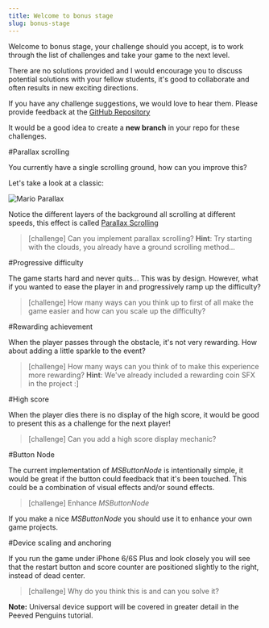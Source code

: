```yaml
---
title: Welcome to bonus stage
slug: bonus-stage
---
```


Welcome to bonus stage, your challenge should you accept, is to work through the list of challenges and take your game to the next level.

There are no solutions provided and I would encourage you to discuss potential solutions with your fellow students, it's good to collaborate and often results in new exciting directions.

If you have any challenge suggestions, we would love to hear them.  Please provide feedback at the [GitHub Repository](https://github.com/MakeSchool-Tutorials/Hoppy-Bunny-SpriteKit-Swift)

It would be a good idea to create a **new branch** in your repo for these challenges.

#Parallax scrolling

You currently have a single scrolling ground, how can you improve this?

Let's take a look at a classic:

![Mario Parallax](https://hallme.com/uploads/parallax-scrolling-mario.gif)

Notice the different layers of the background all scrolling at different speeds, this effect is called [Parallax Scrolling](https://en.wikipedia.org/wiki/Parallax_scrolling)

> [challenge]
> Can you implement parallax scrolling?
> **Hint**: Try starting with the clouds, you already have a ground scrolling method...

#Progressive difficulty

The game starts hard and never quits... This was by design.  However, what if you wanted to ease the player in and progressively ramp up the difficulty?

> [challenge]
> How many ways can you think up to first of all make the game easier and how can you scale up the difficulty?

#Rewarding achievement

When the player passes through the obstacle, it's not very rewarding. How about adding a little sparkle to the event?

> [challenge]
> How many ways can you think of to make this experience more rewarding?
> **Hint**: We've already included a rewarding coin SFX in the project :]

#High score

When the player dies there is no display of the high score, it would be good to present this as a challenge for the next player!

> [challenge]
> Can you add a high score display mechanic?

#Button Node

The current implementation of *MSButtonNode* is intentionally simple, it would be great if the button could feedback that it's been touched.  This could be a combination of visual effects and/or sound effects.

> [challenge]
> Enhance *MSButtonNode*

If you make a nice *MSButtonNode* you should use it to enhance your own game projects.

#Device scaling and anchoring

If you run the game under iPhone 6/6S Plus and look closely you will see that the restart button and score counter are positioned slightly to the right, instead of dead center.

> [challenge]
> Why do you think this is and can you solve it?

**Note:** Universal device support will be covered in greater detail in the Peeved Penguins tutorial.
